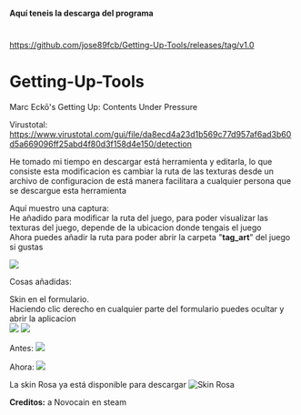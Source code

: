 <b>Aquí teneis la descarga del programa</b>
#
<a href="https://github.com/jose89fcb/Getting-Up-Tools/releases/tag/v1.0">https://github.com/jose89fcb/Getting-Up-Tools/releases/tag/v1.0</a>
#



# Getting-Up-Tools
Marc Eckō's Getting Up: Contents Under Pressure




Virustotal:
https://www.virustotal.com/gui/file/da8ecd4a23d1b569c77d957af6ad3b60d5a669096ff25abd4f80d3f158d4e150/detection



He tomado mi tiempo en descargar está herramienta y editarla, lo que consiste esta modificacion es cambiar la ruta de las texturas desde un archivo de configuracion de está manera facilitara a cualquier persona que se descargue esta herramienta

Aquí muestro una captura:
<br>
He añadido para modificar la ruta del juego, para poder visualizar las texturas del juego, depende de la ubicacion donde tengais el juego
<br>
Ahora puedes añadir la ruta para poder abrir la carpeta "<b>tag_art</b>" del juego si gustas

<img src="https://i.imgur.com/kofTHw2.png">


Cosas añadidas:
<br>


Skin en el formulario.
<br>
Haciendo clic derecho en cualquier parte del formulario puedes ocultar y abrir la aplicacion
<br>
<img src="https://i.imgur.com/OJL1h7N.png">
<img src="https://i.imgur.com/tNFJ10N.png">


Antes:
<img src="https://i.imgur.com/rQe1GzE.png">


Ahora:
<img src="https://i.imgur.com/lw8szg0.png">


La skin Rosa ya está disponible para descargar
<img title="Skin Rosa" src="https://i.imgur.com/TLZpTS6.png">


<b>Creditos:</b> a Novocain en steam



